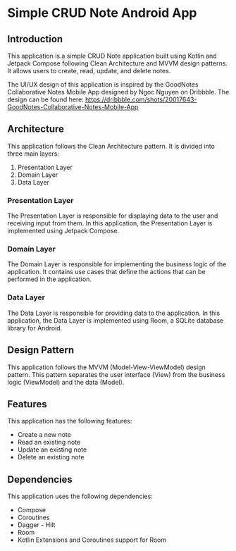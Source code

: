 # Simple CRUD Note Android App

## Introduction

This application is a simple CRUD Note application built using Kotlin and Jetpack Compose following Clean Architecture and MVVM design patterns. It allows users to create, read, update, and delete notes.

The UI/UX design of this application is inspired by the GoodNotes Collaborative Notes Mobile App designed by Ngoc Nguyen on Dribbble. The design can be found here: https://dribbble.com/shots/20017643-GoodNotes-Collaborative-Notes-Mobile-App

## Architecture

This application follows the Clean Architecture pattern. It is divided into three main layers:

1. Presentation Layer
2. Domain Layer
3. Data Layer

### Presentation Layer

The Presentation Layer is responsible for displaying data to the user and receiving input from them. In this application, the Presentation Layer is implemented using Jetpack Compose. 

### Domain Layer

The Domain Layer is responsible for implementing the business logic of the application. It contains use cases that define the actions that can be performed in the application. 

### Data Layer

The Data Layer is responsible for providing data to the application. In this application, the Data Layer is implemented using Room, a SQLite database library for Android.

## Design Pattern

This application follows the MVVM (Model-View-ViewModel) design pattern. This pattern separates the user interface (View) from the business logic (ViewModel) and the data (Model).

## Features

This application has the following features:

- Create a new note
- Read an existing note
- Update an existing note
- Delete an existing note

## Dependencies

This application uses the following dependencies:

- Compose
- Coroutines
- Dagger - Hilt
- Room
- Kotlin Extensions and Coroutines support for Room
